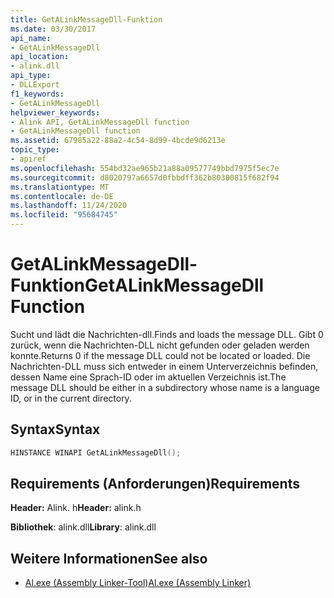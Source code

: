 ```yaml
---
title: GetALinkMessageDll-Funktion
ms.date: 03/30/2017
api_name:
- GetALinkMessageDll
api_location:
- alink.dll
api_type:
- DLLExport
f1_keywords:
- GetALinkMessageDll
helpviewer_keywords:
- Alink API, GetALinkMessageDll function
- GetALinkMessageDll function
ms.assetid: 67985a22-88a2-4c54-8d99-4bcde9d6213e
topic_type:
- apiref
ms.openlocfilehash: 554bd32ae965b21a88a09577749bbd7975f5ec7e
ms.sourcegitcommit: d8020797a6657d0fbbdff362b80300815f682f94
ms.translationtype: MT
ms.contentlocale: de-DE
ms.lasthandoff: 11/24/2020
ms.locfileid: "95684745"
---
```

# <a name="getalinkmessagedll-function"></a><span data-ttu-id="cb698-102">GetALinkMessageDll-Funktion</span><span class="sxs-lookup"><span data-stu-id="cb698-102">GetALinkMessageDll Function</span></span>

<span data-ttu-id="cb698-103">Sucht und lädt die Nachrichten-dll.</span><span class="sxs-lookup"><span data-stu-id="cb698-103">Finds and loads the message DLL.</span></span> <span data-ttu-id="cb698-104">Gibt 0 zurück, wenn die Nachrichten-DLL nicht gefunden oder geladen werden konnte.</span><span class="sxs-lookup"><span data-stu-id="cb698-104">Returns 0 if the message DLL could not be located or loaded.</span></span> <span data-ttu-id="cb698-105">Die Nachrichten-DLL muss sich entweder in einem Unterverzeichnis befinden, dessen Name eine Sprach-ID oder im aktuellen Verzeichnis ist.</span><span class="sxs-lookup"><span data-stu-id="cb698-105">The message DLL should be either in a subdirectory whose name is a language ID, or in the current directory.</span></span>  
  
## <a name="syntax"></a><span data-ttu-id="cb698-106">Syntax</span><span class="sxs-lookup"><span data-stu-id="cb698-106">Syntax</span></span>  
  
```cpp  
HINSTANCE WINAPI GetALinkMessageDll();  
```  
  
## <a name="requirements"></a><span data-ttu-id="cb698-107">Requirements (Anforderungen)</span><span class="sxs-lookup"><span data-stu-id="cb698-107">Requirements</span></span>  

 <span data-ttu-id="cb698-108">**Header:** Alink. h</span><span class="sxs-lookup"><span data-stu-id="cb698-108">**Header:** alink.h</span></span>  
  
 <span data-ttu-id="cb698-109">**Bibliothek**: alink.dll</span><span class="sxs-lookup"><span data-stu-id="cb698-109">**Library**: alink.dll</span></span>  
  
## <a name="see-also"></a><span data-ttu-id="cb698-110">Weitere Informationen</span><span class="sxs-lookup"><span data-stu-id="cb698-110">See also</span></span>

- [<span data-ttu-id="cb698-111">Al.exe (Assembly Linker-Tool)</span><span class="sxs-lookup"><span data-stu-id="cb698-111">Al.exe (Assembly Linker)</span></span>](../../tools/al-exe-assembly-linker.md)

